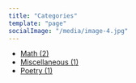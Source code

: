 ```yaml
---
title: "Categories"
template: "page"
socialImage: "/media/image-4.jpg"
---
```



<ul>
	<li><a href="/category/mathematics"> Math (2)</a></li>
	<li><a href="/category/miscellaneous">Miscellaneous (1)</a></li>
	<li><a href="/category/poetry">Poetry (1)</a></li>
</ul>